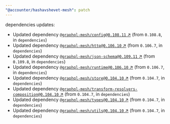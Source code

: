 ```yaml
---
"@accounter/hashavshevet-mesh": patch
---
```

dependencies updates:
  - Updated dependency [`@graphql-mesh/config@0.108.11` ↗︎](https://www.npmjs.com/package/@graphql-mesh/config/v/0.108.11) (from `0.108.8`, in `dependencies`)
  - Updated dependency [`@graphql-mesh/http@0.106.10` ↗︎](https://www.npmjs.com/package/@graphql-mesh/http/v/0.106.10) (from `0.106.7`, in `dependencies`)
  - Updated dependency [`@graphql-mesh/json-schema@0.109.11` ↗︎](https://www.npmjs.com/package/@graphql-mesh/json-schema/v/0.109.11) (from `0.109.8`, in `dependencies`)
  - Updated dependency [`@graphql-mesh/runtime@0.106.10` ↗︎](https://www.npmjs.com/package/@graphql-mesh/runtime/v/0.106.10) (from `0.106.7`, in `dependencies`)
  - Updated dependency [`@graphql-mesh/store@0.104.10` ↗︎](https://www.npmjs.com/package/@graphql-mesh/store/v/0.104.10) (from `0.104.7`, in `dependencies`)
  - Updated dependency [`@graphql-mesh/transform-resolvers-composition@0.104.10` ↗︎](https://www.npmjs.com/package/@graphql-mesh/transform-resolvers-composition/v/0.104.10) (from `0.104.7`, in `dependencies`)
  - Updated dependency [`@graphql-mesh/types@0.104.10` ↗︎](https://www.npmjs.com/package/@graphql-mesh/types/v/0.104.10) (from `0.104.7`, in `dependencies`)
  - Updated dependency [`@graphql-mesh/utils@0.104.10` ↗︎](https://www.npmjs.com/package/@graphql-mesh/utils/v/0.104.10) (from `0.104.7`, in `dependencies`)
